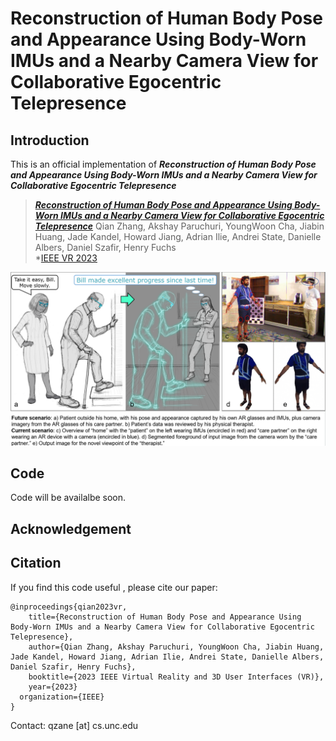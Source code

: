 # Reconstruction of Human Body Pose and Appearance Using Body-Worn IMUs and a Nearby Camera View for Collaborative Egocentric Telepresence

## Introduction 

This is an official implementation of ***Reconstruction of Human Body Pose and Appearance Using Body-Worn IMUs and a Nearby Camera View for Collaborative Egocentric Telepresence***

> [***Reconstruction of Human Body Pose and Appearance Using Body-Worn IMUs and a Nearby Camera View for Collaborative Egocentric Telepresence***](https://drive.google.com/file/d/1yeIdI88bgQUoK7Gu_DQT-PWNd3iJyHx0)
> Qian Zhang, Akshay Paruchuri, YoungWoon Cha, Jiabin Huang, Jade Kandel, Howard Jiang, Adrian Ilie, Andrei State, Danielle Albers, Daniel Szafir, Henry Fuchs         
> *[IEEE VR 2023](https://ieeevr.org/2023/)      



![teaser](resources/teaser_poster.png)



## Code

Code will be availalbe soon.


## Acknowledgement 

## Citation

If you find this code useful , please cite our paper:

	@inproceedings{qian2023vr,
  		title={Reconstruction of Human Body Pose and Appearance Using Body-Worn IMUs and a Nearby Camera View for Collaborative Egocentric Telepresence},
  		author={Qian Zhang, Akshay Paruchuri, YoungWoon Cha, Jiabin Huang, Jade Kandel, Howard Jiang, Adrian Ilie, Andrei State, Danielle Albers, Daniel Szafir, Henry Fuchs},
  		booktitle={2023 IEEE Virtual Reality and 3D User Interfaces (VR)},
  		year={2023}
      organization={IEEE}
	}

Contact: qzane [at] cs.unc.edu
